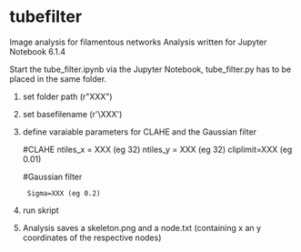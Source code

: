 # tubefilter
Image analysis for filamentous networks
Analysis written for Jupyter Notebook 6.1.4

Start the tube_filter.ipynb via the Jupyter Notebook, tube_filter.py has to be placed in the same folder.

1. set folder path (r"XXX")
2. set basefilename (r'\XXX')
3. define varaiable parameters for CLAHE and the Gaussian filter

	#CLAHE
		ntiles_x = XXX (eg 32)
		ntiles_y = XXX (eg 32)
		cliplimit=XXX (eg 0.01)

	#Gaussian filter

		Sigma=XXX (eg 0.2)

4. run skript

5. Analysis saves a skeleton.png and a node.txt (containing x an y coordinates of the respective nodes) 
